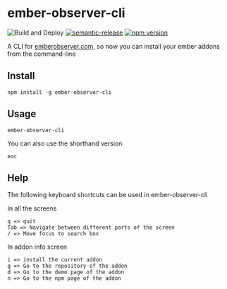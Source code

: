 # ember-observer-cli
![Build and Deploy](https://github.com/rajasegar/ember-observer-cli/workflows/Build%20and%20Deploy/badge.svg)
[![semantic-release](https://img.shields.io/badge/%20%20%F0%9F%93%A6%F0%9F%9A%80-semantic--release-e10079.svg)](https://github.com/semantic-release/semantic-release)
[![npm version](http://img.shields.io/npm/v/ember-observer-cli.svg?style=flat)](https://npmjs.org/package/ember-observer-cli "View this project on npm")


A CLI for [emberobserver.com](https://emberobserver.com), so now you can install your ember addons from the command-line

## Install
```
npm install -g ember-observer-cli
```

## Usage
```
ember-observer-cli
```

You can also use the shorthand version 
```
eoc
```

## Help
The following keyboard shortcuts can be used in ember-observer-cli

In all the screens
```
q => quit
Tab => Navigate between different parts of the screen
/ => Move focus to search box 
```

In addon info screen
```
i => install the current addon
g => Go to the repository of the addon
d => Go to the demo page of the addon
n => Go to the npm page of the addon
```

